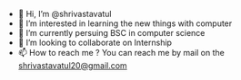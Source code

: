- 👋 Hi, I’m @shrivastavatul
- 👀 I’m interested in learning the new things with computer
- 🌱 I’m currently persuing BSC in computer science
- 💞️ I’m looking to collaborate on Internship
- 📫 How to reach me ? You can reach me by mail on the shrivastavatul20@gmail.com

<!---
shrivastavatul/shrivastavatul is a ✨ special ✨ repository because its `README.md` (this file) appears on your GitHub profile.
You can click the Preview link to take a look at your changes.
--->
